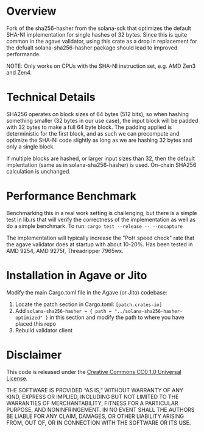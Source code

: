# Overview
Fork of the sha256-hasher from the solana-sdk that optimizes the default SHA-NI implementation for single hashes of 32 bytes. Since this is quite common in the agave validator, using this crate as a drop in replacement for the defualt solana-sha256-hasher package should lead to improved performande.

NOTE: Only works on CPUs with the SHA-NI instruction set, e.g. AMD Zen3 and Zen4.

# Technical Details
SHA256 operates on block sizes of 64 bytes (512 bits), so when hashing something smaller (32 bytes in our use case), the input block will be padded with 32 bytes to make a full 64 byte block. The padding applied is deterministic for the first block, and as such we can precompute and optimize the SHA-NI code slightly as long as we are hashing 32 bytes and only a single block.

If multiple blocks are hashed, or larger input sizes than 32, then the default implentation (same as in solana-sha256-hasher) is used. On-chain SHA256 calculation is unchanged.

# Performance Benchmark
Benchmarking this in a real work setting is challenging, but there is a simple test in lib.rs that will verify the correctness of the implementation as well as do a simple benchmark. To run: ``cargo test --release -- --nocapture``

The implementation will typically increase the "PoH speed check" rate that the agave validator does at startup with about 10-20%. Has been tested in AMD 9254, AMD 9275f, Threadripper 7965wx.

# Installation in Agave or Jito
Modify the main Cargo.toml file in the Agave (or Jito) codebase:

1. Locate the patch section in Cargo.toml: ``[patch.crates-io]``
2. Add ``solana-sha256-hasher = { path = "../solana-sha256-hasher-optimized" }`` in this section and modify the path to where you have placed this repo
3. Rebuild validator client

# Disclaimer

This code is released under the [Creative Commons CC0 1.0 Universal License](https://creativecommons.org/publicdomain/zero/1.0/).

THE SOFTWARE IS PROVIDED “AS IS,” WITHOUT WARRANTY OF ANY KIND, EXPRESS OR IMPLIED, INCLUDING BUT NOT LIMITED TO THE WARRANTIES OF MERCHANTABILITY, FITNESS FOR A PARTICULAR PURPOSE, AND NONINFRINGEMENT. IN NO EVENT SHALL THE AUTHORS BE LIABLE FOR ANY CLAIM, DAMAGES, OR OTHER LIABILITY ARISING FROM, OUT OF, OR IN CONNECTION WITH THE SOFTWARE OR ITS USE.

